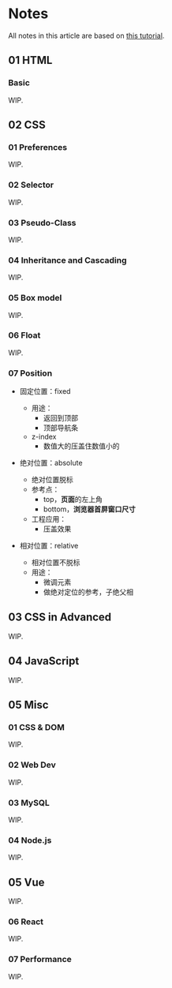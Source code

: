 # Notes

All notes in this article are based on [this tutorial](https://web.qianguyihao.com/).

## 01 HTML

### Basic

WIP.

## 02 CSS

### 01 Preferences

WIP.

### 02 Selector

WIP.

### 03 Pseudo-Class

WIP.

### 04 Inheritance and Cascading

WIP.

### 05 Box model

WIP.

### 06 Float

WIP.

### 07 Position

- 固定位置：fixed
  - 用途：
    - 返回到顶部
    - 顶部导航条
  - z-index
    - 数值大的压盖住数值小的

- 绝对位置：absolute
  - 绝对位置脱标
  - 参考点：
    - top，**页面**的左上角
    - bottom，**浏览器首屏窗口尺寸**
  - 工程应用：
    - 压盖效果
- 相对位置：relative
  - 相对位置不脱标
  - 用途：
    - 微调元素
    - 做绝对定位的参考，子绝父相

## 03 CSS in Advanced

WIP.

## 04 JavaScript

WIP.

## 05 Misc

### 01 CSS & DOM

WIP.

### 02 Web Dev

WIP.

### 03 MySQL

WIP.

### 04 Node.js

WIP.

## 05 Vue

WIP.

### 06 React

WIP.

### 07 Performance

WIP.

